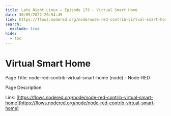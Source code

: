 ```yaml
---
title: Late Night Linux – Episode 179 - Virtual Smart Home
date: 30/05/2022 20:54:45
link: https://flows.nodered.org/node/node-red-contrib-virtual-smart-home
search:
  exclude: true
hide:
  - toc
---
```


# Virtual Smart Home

Page Title: node-red-contrib-virtual-smart-home (node) - Node-RED

Page Description:  

Link: [https://flows.nodered.org/node/node-red-contrib-virtual-smart-home](https://flows.nodered.org/node/node-red-contrib-virtual-smart-home)